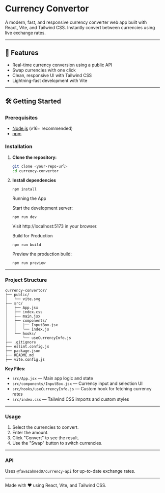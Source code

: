 # Currency Convertor

A modern, fast, and responsive currency converter web app built with React, Vite, and Tailwind CSS. Instantly convert between currencies using live exchange rates.

---

## 🚀 Features

- Real-time currency conversion using a public API
- Swap currencies with one click
- Clean, responsive UI with Tailwind CSS
- Lightning-fast development with Vite

---

## 🛠️ Getting Started

### Prerequisites

- [Node.js](https://nodejs.org/) (v16+ recommended)
- [npm](https://www.npmjs.com/)

### Installation

1. **Clone the repository:**
   ```sh
   git clone <your-repo-url>
   cd currency-convertor 
   ```

2. **Install dependencies**
    ```
    npm install
    ```
    Running the App

    Start the development server:

    ```
    npm run dev
    ```
    Visit http://localhost:5173 in your browser.
    
    Build for Production
    ```
    npm run build
    ```

    Preview the production build:
        
    ```
    npm run preview
    ```

---

###  Project Structure
```
currency-convertor/
├── public/
│   └── vite.svg
├── src/
│   ├── App.jsx
│   ├── index.css
│   ├── main.jsx
│   ├── components/
│   │   ├── InputBox.jsx
│   │   └── index.js
│   └── hooks/
│       └── useCurrencyInfo.js
├── .gitignore
├── eslint.config.js
├── package.json
├── README.md
├── vite.config.js
```

**Key Files:**
- `src/App.jsx` — Main app logic and state
- `src/components/InputBox.jsx` — Currency input and selection UI
- `src/hooks/useCurrencyInfo.js` — Custom hook for fetching currency rates
- `src/index.css` — Tailwind CSS imports and custom styles

---

### Usage
1. Select the currencies to convert.
2. Enter the amount.
3. Click "Convert" to see the result.
4. Use the "Swap" button to switch currencies.

---

### API
Uses `@fawazahmed0/currency-api` for up-to-date exchange rates.

---

Made with ❤️ using React, Vite, and Tailwind CSS. 